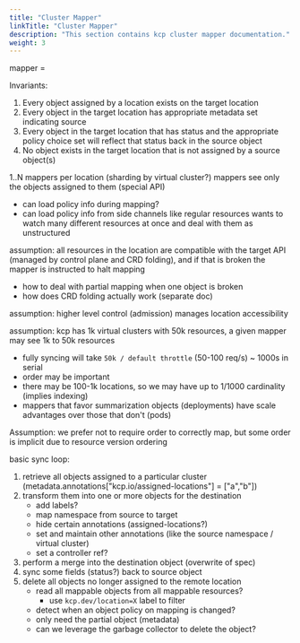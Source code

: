 ```yaml
---
title: "Cluster Mapper"
linkTitle: "Cluster Mapper"
description: "This section contains kcp cluster mapper documentation."
weight: 3
---
```


mapper = 

Invariants:
1. Every object assigned by a location exists on the target location
2. Every object in the target location has appropriate metadata set indicating source
3. Every object in the target location that has status and the appropriate policy choice set will reflect that status back in the source object
4. No object exists in the target location that is not assigned by a source object(s)

1..N mappers per location (sharding by virtual cluster?)
mappers see only the objects assigned to them (special API)
- can load policy info during mapping?
- can load policy info from side channels like regular resources
wants to watch many different resources at once and deal with them as unstructured

assumption: all resources in the location are compatible with the target API (managed by control plane and CRD folding), and if that is broken the mapper is instructed to halt mapping
- how to deal with partial mapping when one object is broken
- how does CRD folding actually work (separate doc)

assumption: higher level control (admission) manages location accessibility

assumption:  kcp has 1k virtual clusters with 50k resources, a given mapper may see 1k to 50k resources
- fully syncing will take `50k / default throttle` (50-100 req/s) ~ 1000s in serial
- order may be important
- there may be 100-1k locations, so we may have up to 1/1000 cardinality (implies indexing)
- mappers that favor summarization objects (deployments) have scale advantages over those that don't (pods)

Assumption: we prefer not to require order to correctly map, but some order is implicit due to resource version ordering

basic sync loop:

1. retrieve all objects assigned to a particular cluster (metadata.annotations["kcp.io/assigned-locations"] = ["a","b"])
2. transform them into one or more objects for the destination
   - add labels?
   - map namespace from source to target
   - hide certain annotations (assigned-locations?)
   - set and maintain other annotations (like the source namespace / virtual cluster)
   - set a controller ref?
3. perform a merge into the destination object (overwrite of spec)
4. sync some fields (status?) back to source object
5. delete all objects no longer assigned to the remote location
   - read all mappable objects from all mappable resources?
     - use `kcp.dev/location=X` label to filter
   - detect when an object policy on mapping is changed?
   - only need the partial object (metadata)
   - can we leverage the garbage collector to delete the object?